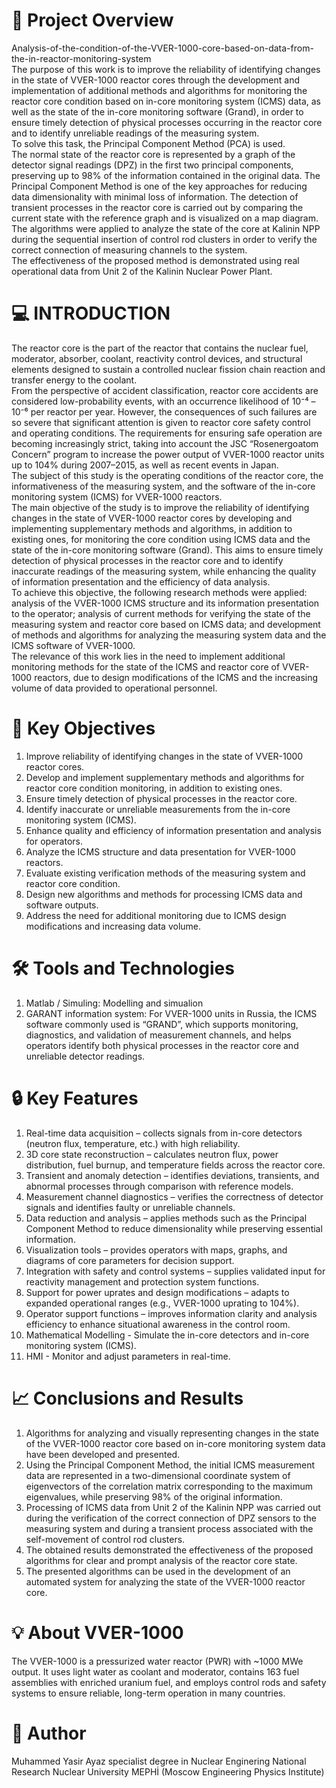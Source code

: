  # 📌 Project Overview
Analysis-of-the-condition-of-the-VVER-1000-core-based-on-data-from-the-in-reactor-monitoring-system <br />
The purpose of this work is to improve the reliability of identifying changes in the state of VVER-1000 reactor cores through the development and implementation of additional methods and algorithms for monitoring the reactor core condition based on in-core monitoring system (ICMS) data, as well as the state of the in-core monitoring software (Grand), in order to ensure timely detection of physical processes occurring in the reactor core and to identify unreliable readings of the measuring system.<br />
To solve this task, the Principal Component Method (PCA) is used.<br />
The normal state of the reactor core is represented by a graph of the detector signal readings (DPZ) in the first two principal components, preserving up to 98% of the information contained in the original data. The Principal Component Method is one of the key approaches for reducing data dimensionality with minimal loss of information. The detection of transient processes in the reactor core is carried out by comparing the current state with the reference graph and is visualized on a map diagram.<br />
The algorithms were applied to analyze the state of the core at Kalinin NPP during the sequential insertion of control rod clusters in order to verify the correct connection of measuring channels to the system.<br />
The effectiveness of the proposed method is demonstrated using real operational data from Unit 2 of the Kalinin Nuclear Power Plant.<br />

 # 💻 INTRODUCTION
The reactor core is the part of the reactor that contains the nuclear fuel, moderator, absorber, coolant, reactivity control devices, and structural elements designed to sustain a controlled nuclear fission chain reaction and transfer energy to the coolant.<br />
From the perspective of accident classification, reactor core accidents are considered low-probability events, with an occurrence likelihood of 10⁻⁴ – 10⁻⁶ per reactor per year. However, the consequences of such failures are so severe that significant attention is given to reactor core safety control and operating conditions. The requirements for ensuring safe operation are becoming increasingly strict, taking into account the JSC “Rosenergoatom Concern” program to increase the power output of VVER-1000 reactor units up to 104% during 2007–2015, as well as recent events in Japan.<br />
The subject of this study is the operating conditions of the reactor core, the informativeness of the measuring system, and the software of the in-core monitoring system (ICMS) for VVER-1000 reactors.<br />
The main objective of the study is to improve the reliability of identifying changes in the state of VVER-1000 reactor cores by developing and implementing supplementary methods and algorithms, in addition to existing ones, for monitoring the core condition using ICMS data and the state of the in-core monitoring software (Grand). This aims to ensure timely detection of physical processes in the reactor core and to identify inaccurate readings of the measuring system, while enhancing the quality of information presentation and the efficiency of data analysis.<br />
To achieve this objective, the following research methods were applied: analysis of the VVER-1000 ICMS structure and its information presentation to the operator; analysis of current methods for verifying the state of the measuring system and reactor core based on ICMS data; and development of methods and algorithms for analyzing the measuring system data and the ICMS software of VVER-1000.<br />
The relevance of this work lies in the need to implement additional monitoring methods for the state of the ICMS and reactor core of VVER-1000 reactors, due to design modifications of the ICMS and the increasing volume of data provided to operational personnel.<br />

 # 🎯 Key Objectives
1. Improve reliability of identifying changes in the state of VVER-1000 reactor cores.<br />
2. Develop and implement supplementary methods and algorithms for reactor core condition monitoring, in addition to existing ones.<br />
3. Ensure timely detection of physical processes in the reactor core.<br />
4. Identify inaccurate or unreliable measurements from the in-core monitoring system (ICMS).<br />
5. Enhance quality and efficiency of information presentation and analysis for operators.<br />
6. Analyze the ICMS structure and data presentation for VVER-1000 reactors.<br />
7. Evaluate existing verification methods of the measuring system and reactor core condition.<br />
8. Design new algorithms and methods for processing ICMS data and software outputs.<br />
9. Address the need for additional monitoring due to ICMS design modifications and increasing data volume.<br />

 # 🛠️ Tools and Technologies
1. Matlab / Simuling: Modelling and simualion<br />
2. GARANT information system: For VVER-1000 units in Russia, the ICMS software commonly used is “GRAND”, which supports monitoring, diagnostics, and validation of measurement channels, and helps operators identify both physical processes in the reactor core and unreliable detector readings.<br />

 # 🔒 Key Features
1. Real-time data acquisition – collects signals from in-core detectors (neutron flux, temperature, etc.) with high reliability.<br />
2. 3D core state reconstruction – calculates neutron flux, power distribution, fuel burnup, and temperature fields across the reactor core.<br />
3. Transient and anomaly detection – identifies deviations, transients, and abnormal processes through comparison with reference models.<br />
4. Measurement channel diagnostics – verifies the correctness of detector signals and identifies faulty or unreliable channels.<br />
5. Data reduction and analysis – applies methods such as the Principal Component Method to reduce dimensionality while preserving essential information.<br />
6. Visualization tools – provides operators with maps, graphs, and diagrams of core parameters for decision support.<br />
7. Integration with safety and control systems – supplies validated input for reactivity management and protection system functions.<br />
8. Support for power uprates and design modifications – adapts to expanded operational ranges (e.g., VVER-1000 uprating to 104%).<br />
9. Operator support functions – improves information clarity and analysis efficiency to enhance situational awareness in the control room.<br />
10. Mathematical Modelling - Simulate the in-core detectors and in-core monitoring system (ICMS).<br />
11. HMI - Monitor and adjust parameters in real-time.<br />

 # 📈 Conclusions and Results
1. Algorithms for analyzing and visually representing changes in the state of the VVER-1000 reactor core based on in-core monitoring system data have been developed and presented.<br />
2. Using the Principal Component Method, the initial ICMS measurement data are represented in a two-dimensional coordinate system of eigenvectors of the correlation matrix corresponding to the maximum eigenvalues, while preserving 98% of the original information.<br />
3. Processing of ICMS data from Unit 2 of the Kalinin NPP was carried out during the verification of the correct connection of DPZ sensors to the measuring system and during a transient process associated with the self-movement of control rod clusters.<br />
4. The obtained results demonstrated the effectiveness of the proposed algorithms for clear and prompt analysis of the reactor core state.<br />
5. The presented algorithms can be used in the development of an automated system for analyzing the state of the VVER-1000 reactor core.<br />

 # 💡 About VVER-1000
The VVER-1000 is a pressurized water reactor (PWR) with ~1000 MWe output. It uses light water as coolant and moderator, contains 163 fuel assemblies with enriched uranium fuel, and employs control rods and safety systems to ensure reliable, long-term operation in many countries.<br />

 # 👥 Author 
Muhammed Yasir Ayaz specialist degree in Nuclear Enginering National Research Nuclear University MEPHİ (Moscow Engineering Physics Institute)<br />
